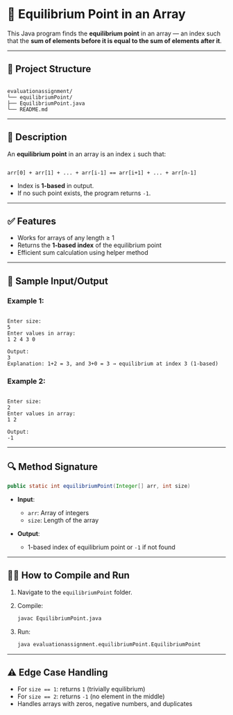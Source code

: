 
# 🔁 Equilibrium Point in an Array

This Java program finds the **equilibrium point** in an array — an index such that the **sum of elements before it is equal to the sum of elements after it**.

---

## 📂 Project Structure

```

evaluationassignment/
└── equilibriumPoint/
├── EquilibriumPoint.java
└── README.md

```

---

## 📘 Description

An **equilibrium point** in an array is an index `i` such that:

```

arr[0] + arr[1] + ... + arr[i-1] == arr[i+1] + ... + arr[n-1]

```

- Index is **1-based** in output.
- If no such point exists, the program returns `-1`.

---

## ✅ Features

- Works for arrays of any length ≥ 1
- Returns the **1-based index** of the equilibrium point
- Efficient sum calculation using helper method

---

## 🧾 Sample Input/Output

### Example 1:
```

Enter size:
5
Enter values in array:
1 2 4 3 0

Output:
3
Explanation: 1+2 = 3, and 3+0 = 3 → equilibrium at index 3 (1-based)

```

### Example 2:
```

Enter size:
2
Enter values in array:
1 2

Output:
-1

````

---

## 🔍 Method Signature

```java
public static int equilibriumPoint(Integer[] arr, int size)
````

* **Input**:

  * `arr`: Array of integers
  * `size`: Length of the array
* **Output**:

  * 1-based index of equilibrium point or `-1` if not found

---

## 🧑‍💻 How to Compile and Run

1. Navigate to the `equilibriumPoint` folder.
2. Compile:

   ```bash
   javac EquilibriumPoint.java
   ```
3. Run:

   ```bash
   java evaluationassignment.equilibriumPoint.EquilibriumPoint
   ```

---

## ⚠️ Edge Case Handling

* For `size == 1`: returns `1` (trivially equilibrium)
* For `size == 2`: returns `-1` (no element in the middle)
* Handles arrays with zeros, negative numbers, and duplicates
